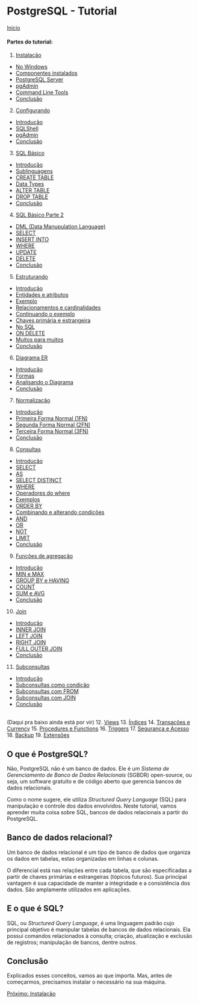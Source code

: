 # PostgreSQL - Tutorial

[Início](/README.md)

#### **Partes do tutorial:**

1. [Instalação](Instalação.md)

  - [No Windows](Instalação.md#No%20Windows)
  - [Componentes instalados](Instalação.md#Componentes%20instalados)
  - [PostgreSQL Server](Instalação.md#PostgreSQL%20Server)
  - [pgAdmin](Instalação.md#pgAdmin)
  - [Command Line Tools](Instalação.md#Command%20Line%20Tools)
  - [Conclusão](Instalação.md#Conclusão)

2. [Configurando](Configurando.md)

  - [Introdução](Configurando.md#Introdução)
  - [SQLShell](Configurando.md#SQLShell)
  - [pgAdmin](Configurando.md#pgAdmin)
  - [Conclusão](Configurando.md#Conclusão)

3. [SQL Básico](SQL-Básico.md)

  - [Introdução](SQL-Básico.md#Introdução)
  - [Sublinguagens](SQL-Básico.md#Sublinguagens)
  - [CREATE TABLE](SQL-Básico.md#CREATE%20TABLE)
  - [Data Types](SQL-Básico.md#Data%20Types)
  - [ALTER TABLE](SQL-Básico.md#ALTER%20TABLE)
  - [DROP TABLE](SQL-Básico.md#DROP%20TABLE)
  - [Conclusão](SQL-Básico.md#Conclusão)

4. [SQL Básico Parte 2](SQL-Básico2.md)

  - [DML (Data Manupulation Language)](SQL-Básico2.md#DML%20(Data%20Manupulation%20Language))
  - [SELECT](SQL-Básico2.md#SELECT)
  - [INSERT INTO](SQL-Básico2.md#INSERT%20INTO)
  - [WHERE](SQL-Básico2.md#WHERE)
  - [UPDATE](SQL-Básico2.md#UPDATE)
  - [DELETE](SQL-Básico2.md#DELETE)
  - [Conclusão](SQL-Básico2.md#Conclusão)

5. [Estruturando](Estruturando.md)

  - [Introdução](Estruturando.md#Introdução)
  - [Entidades e atributos](Estruturando.md#Entidades%20e%20atributos)
  - [Exemplo](Estruturando.md#Exemplo)
  - [Relacionamentos e cardinalidades](Estruturando.md#Relacionamentos%20e%20cardinalidades)
  - [Continuando o exemplo](Estruturando.md#Continuando%20o%20exemplo)
  - [Chaves primária e estrangeira](Estruturando.md#Chaves%20primária%20e%20estrangeira)
  - [No SQL](Estruturando.md#No%20SQL)
  - [ON DELETE](Estruturando.md#ON%20DELETE)
  - [Muitos para muitos](Estruturando.md#Muitos%20para%20muitos)
  - [Conclusão](Estruturando.md#Conclusão)

6. [Diagrama ER](Diagrama-ER.md)

  - [Introdução](Diagrama-ER.md#Introdução)
  - [Formas](Diagrama-ER.md#Formas)
  - [Analisando o Diagrama](Diagrama-ER.md#Analisando%20o%20Diagrama)
  - [Conclusão](Diagrama-ER.md#Conclusão)

7. [Normalização](Normalização.md)

  - [Introdução](Normalização.md#Introdução)
  - [Primeira Forma Normal (1FN)](Normalização.md#Primeira%20Forma%20Normal%20(1FN))
  - [Segunda Forma Normal (2FN)](Normalização.md#Segunda%20Forma%20Normal%20(2FN))
  - [Terceira Forma Normal (3FN)](Normalização.md#Terceira%20Forma%20Normal%20(3FN))
  - [Conclusão](Normalização.md#Conclusão)

8. [Consultas](Consultas.md)

  - [Introdução](Consultas.md#Introdução)
  - [SELECT](Consultas.md#SELECT)
  - [AS](Consultas.md#AS)
  - [SELECT DISTINCT](Consultas.md#SELECT%20DISTINCT)
  - [WHERE](Consultas.md#WHERE)
  - [Operadores do where](Consultas.md#Operadores%20do%20where)
  - [Exemplos](Consultas.md#Exemplos)
  - [ORDER BY](Consultas.md#ORDER%20BY)
  - [Combinando e alterando condições](Consultas.md#Combinando%20e%20alterando%20condições)
  - [AND](Consultas.md#AND)
  - [OR](Consultas.md#OR)
  - [NOT](Consultas.md#NOT)
  - [LIMIT](Consultas.md#LIMIT)
  - [Conclusão](Consultas.md#Conclusão)

9. [Funções de agregação](Funções-de-Agregação.md)

  - [Introdução](Funções-de-Agregação.md#Introdução)
  - [MIN e MAX](Funções-de-Agregação.md#MIN%20e%20MAX)
  - [GROUP BY e HAVING](Funções-de-Agregação.md#GROUP%20BY%20e%20HAVING)
  - [COUNT](Funções-de-Agregação.md#COUNT)
  - [SUM e AVG](Funções-de-Agregação.md#SUM%20e%20AVG)
  - [Conclusão](Funções-de-Agregação.md#Conclusão)

10. [Join](Join.md)

  - [Introdução](Join.md#Introdução)
  - [INNER JOIN](Join.md#INNER%20JOIN)
  - [LEFT JOIN](Join.md#LEFT%20JOIN)
  - [RIGHT JOIN](Join.md#RIGHT%20JOIN)
  - [FULL OUTER JOIN](Join.md#FULL%20OUTER%20JOIN)
  - [Conclusão](Join.md#Conclusão)

11. [Subconsultas](Subconsultas.md)

  - [Introdução](Subconsultas.md#Introdução)
  - [Subconsultas como condição](Subconsultas.md#Subconsultas%20como%20condição)
  - [Subconsultas com FROM](Subconsultas.md#Subconsultas%20com%20FROM)
  - [Subconsultas com JOIN](Subconsultas.md#Subconsultas%20com%20JOIN)
  - [Conclusão](Subconsultas.md#Conclusão)

<br> (Daqui pra baixo ainda está por vir)
12. [Views](Views.md)
13. [Índices](Índices.md)
14. [Transações e Currency](Transações-e-Currency.md)
15. [Procedures e Functions](Procedures-e-Functions.md)
16. [Triggers](Triggers.md)
17. [Segurança e Acesso](Segurança-e-Acesso.md)
18. [Backup](Backup.md)
19. [Extensões](Extensões.md)


## O que é PostgreSQL?

Não, PostgreSQL não é um banco de dados. Ele é um *Sistema de Gerenciamento de Banco de Dados Relacionais* (SGBDR) open-source, ou seja, um software gratuito e de código aberto que gerencia bancos de dados relacionais.

Como o nome sugere, ele utiliza *Structured Query Language* (SQL) para manipulação e controle dos dados envolvidos. Neste tutorial, vamos aprender muita coisa sobre SQL, bancos de dados relacionais a partir do PostgreSQL.

## Banco de dados relacional?

Um banco de dados relacional é um tipo de banco de dados que organiza os dados em tabelas, estas organizadas em linhas e colunas. 

O diferencial está nas relações entre cada tabela, que são especificadas a partir de chaves primárias e estrangeiras (tópicos futuros). Sua principal vantagem é sua capacidade de manter a integridade e a consistência dos dados. São amplamente utilizados em aplicações.

## E o que é SQL?

SQL, ou *Structured Query Language*, é uma linguagem padrão cujo principal objetivo é manipular tabelas de bancos de dados relacionais. Ela possui comandos relacionados à consulta; criação, atualização e exclusão de registros; manipulação de bancos, dentre outros.

## Conclusão

Explicados esses conceitos, vamos ao que importa. Mas, antes de começarmos, precisamos instalar o necessário na sua máquina.

[Próximo: Instalação](Instalação.md)
